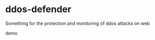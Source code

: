 ddos-defender
=============

Something for the protection and monitoring of ddos attacks on web

demo
